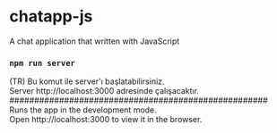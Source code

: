 # chatapp-js
A chat application that written with JavaScript

### `npm run server`
(TR) Bu komut ile server'ı başlatabilirsiniz.<br />
Server http://localhost:3000 adresinde çalışacaktır.<br />
####################################################<br />
Runs the app in the development mode.<br />
Open http://localhost:3000 to view it in the browser.

